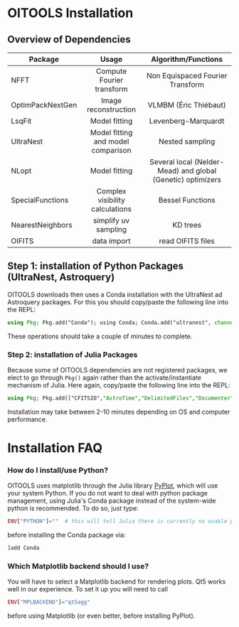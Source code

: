 # OITOOLS Installation

## Overview of Dependencies

| Package       | Usage     | Algorithm/Functions |
| ------------- |:-------------:|:-------------:|
| NFFT      | Compute Fourier transform | Non Equispaced Fourier Transform |
| OptimPackNextGen | Image reconstruction | VLMBM (Éric Thiébaut)
| LsqFit      | Model fitting | Levenberg-Marquardt
| UltraNest | Model fitting and model comparison  |  Nested sampling    |
| NLopt     | Model fitting | Several local (Nelder-Mead) and global (Genetic) optimizers |
| SpecialFunctions | Complex visibility calculations | Bessel Functions
| NearestNeighbors | simplify uv sampling | KD trees |
| OIFITS | data import | read OIFITS files|

## Step 1: installation of Python Packages (UltraNest, Astroquery)

OITOOLS downloads then uses a Conda installation with the UltraNest ad Astroquery packages. For this you should copy/paste the following line into the REPL:
```julia
using Pkg; Pkg.add("Conda"); using Conda; Conda.add("ultranest", channel="conda-forge"); Conda.add("astroquery", channel="astropy");
```
These operations should take a couple of minutes to complete.

### Step 2: installation of Julia Packages

Because some of OITOOLS dependencies are not registered packages, we elect to go through ```Pkg()``` again rather than the activate/instantiate mechanism of Julia. Here again, copy/paste the following line into the REPL:
```julia
using Pkg; Pkg.add(["CFITSIO","AstroTime","DelimitedFiles","Documenter","DocumenterTools","FITSIO","Glob","LaTeXStrings","LinearAlgebra","NFFT","NLopt","UltraNest","LsqFit","NearestNeighbors","PyCall","PyPlot","Random","SparseArrays","SpecialFunctions","Statistics","Parameters"]); Pkg.add(url="https://github.com/fabienbaron/OIFITS.jl", rev="t4"); Pkg.add(url="https://github.com/emmt/ArrayTools.jl.git");Pkg.add(url="https://github.com/emmt/LazyAlgebra.jl.git"); Pkg.add(url="https://github.com/emmt/OptimPackNextGen.jl.git");Pkg.add(url="https://github.com/fabienbaron/OITOOLS.jl.git")
```
Installation may take between 2-10 minutes depending on OS and computer performance.

# Installation FAQ

### How do I install/use Python?

OITOOLS uses matplotlib through the Julia library [PyPlot](https://github.com/JuliaPy/PyPlot.jl), which will use your system Python. If you do not want to deal with python package management, using Julia's Conda package instead of the system-wide python is recommended. To do so, just type:

```julia
ENV["PYTHON"]=""  # this will tell Julia there is currently no usable python
```

before installing the Conda package via:
```julia
]add Conda
```

### Which Matplotlib backend should I use?

You will have to select a Matplotlib backend for rendering plots. Qt5 works well in our experience. To set it up you will need to call

```julia
ENV["MPLBACKEND"]="qt5agg"
```

before using Matplotlib (or even better, before installing PyPlot).
